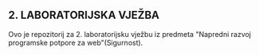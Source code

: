 ## 2. LABORATORIJSKA VJEŽBA ##

Ovo je repozitorij za 2. laboratorijsku vježbu iz predmeta "Napredni razvoj
programske potpore za web"(Sigurnost).
